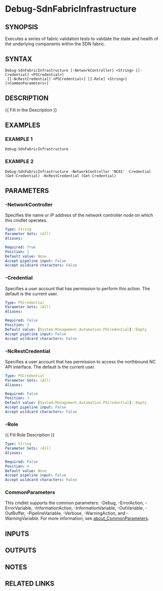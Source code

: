 # Debug-SdnFabricInfrastructure

## SYNOPSIS
Executes a series of fabric validation tests to validate the state and health of the underlying components within the SDN fabric.

## SYNTAX

```
Debug-SdnFabricInfrastructure [-NetworkController] <String> [[-Credential] <PSCredential>]
 [[-NcRestCredential] <PSCredential>] [[-Role] <String>] [<CommonParameters>]
```

## DESCRIPTION
{{ Fill in the Description }}

## EXAMPLES

### EXAMPLE 1
```
Debug-SdnFabricInfrastructure
```

### EXAMPLE 2
```
Debug-SdnFabricInfrastructure -NetworkController 'NC01' -Credential (Get-Credential) -NcRestCredential (Get-Credential)
```

## PARAMETERS

### -NetworkController
Specifies the name or IP address of the network controller node on which this cmdlet operates.

```yaml
Type: String
Parameter Sets: (All)
Aliases:

Required: True
Position: 1
Default value: None
Accept pipeline input: False
Accept wildcard characters: False
```

### -Credential
Specifies a user account that has permission to perform this action.
The default is the current user.

```yaml
Type: PSCredential
Parameter Sets: (All)
Aliases:

Required: False
Position: 2
Default value: [System.Management.Automation.PSCredential]::Empty
Accept pipeline input: False
Accept wildcard characters: False
```

### -NcRestCredential
Specifies a user account that has permission to access the northbound NC API interface.
The default is the current user.

```yaml
Type: PSCredential
Parameter Sets: (All)
Aliases:

Required: False
Position: 3
Default value: [System.Management.Automation.PSCredential]::Empty
Accept pipeline input: False
Accept wildcard characters: False
```

### -Role
{{ Fill Role Description }}

```yaml
Type: String
Parameter Sets: (All)
Aliases:

Required: False
Position: 4
Default value: None
Accept pipeline input: False
Accept wildcard characters: False
```

### CommonParameters
This cmdlet supports the common parameters: -Debug, -ErrorAction, -ErrorVariable, -InformationAction, -InformationVariable, -OutVariable, -OutBuffer, -PipelineVariable, -Verbose, -WarningAction, and -WarningVariable. For more information, see [about_CommonParameters](http://go.microsoft.com/fwlink/?LinkID=113216).

## INPUTS

## OUTPUTS

## NOTES

## RELATED LINKS
